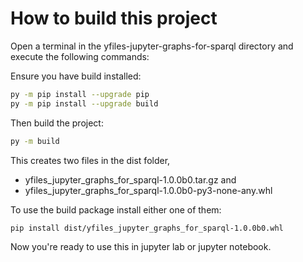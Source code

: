 # How to build this project

Open a terminal in the yfiles-jupyter-graphs-for-sparql directory and execute the following commands:

Ensure you have build installed:
```bash 
py -m pip install --upgrade pip
py -m pip install --upgrade build
```

Then build the project: 

```bash
py -m build
```

This creates two files in the dist folder,  
- yfiles_jupyter_graphs_for_sparql-1.0.0b0.tar.gz and 
- yfiles_jupyter_graphs_for_sparql-1.0.0b0-py3-none-any.whl

To use the build package install either one of them: 

```bash
pip install dist/yfiles_jupyter_graphs_for_sparql-1.0.0b0.whl
```

Now you're ready to use this in jupyter lab or jupyter notebook.